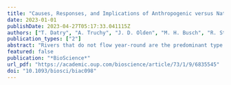 ```yaml
---
title: "Causes, Responses, and Implications of Anthropogenic versus Natural Flow Intermittence in River Networks"
date: 2023-01-01
publishDate: 2023-04-27T05:17:33.041115Z
authors: ["T. Datry", "A. Truchy", "J. D. Olden", "M. H. Busch", "R. Stubbington", "W. K Dodds", "S. Zipper", "S. Yu", "M. L. Messager", "J. D. Tonkin", "K. E. Kaiser", "J. C. Hammond", "E. K. Moody", "R. M. Burrows", "R. Sarremejane", "A. G. DelVecchia", "M. L. Fork", "C. J. Little", "R. H. Walker", "A. W. Walters", "D. Allen"]
publication_types: ["2"]
abstract: "Rivers that do not flow year-round are the predominant type of running waters on Earth. Despite a burgeoning literature on natural flow intermittence (NFI), knowledge about the hydrological causes and ecological effects of human-induced, anthropogenic flow intermittence (AFI) remains limited. NFI and AFI could generate contrasting hydrological and biological responses in rivers because of distinct underlying causes of drying and evolutionary adaptations of their biota. We first review the causes of AFI and show how different anthropogenic drivers alter the timing, frequency and duration of drying, compared with NFI. Second, we evaluate the possible differences in biodiversity responses, ecological functions, and ecosystem services between NFI and AFI. Last, we outline knowledge gaps and management needs related to AFI. Because of the distinct hydrologic characteristics and ecological impacts of AFI, ignoring the distinction between NFI and AFI could undermine management of intermittent rivers and ephemeral streams and exacerbate risks to the ecosystems and societies downstream."
featured: false
publication: "*BioScience*"
url_pdf: "https://academic.oup.com/bioscience/article/73/1/9/6835545"
doi: "10.1093/biosci/biac098"
---
```


